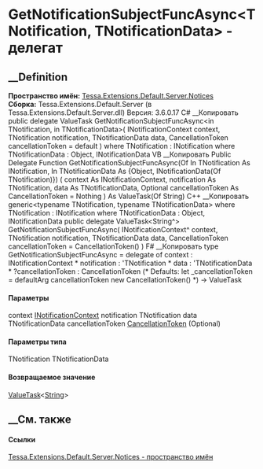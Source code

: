 # GetNotificationSubjectFuncAsync<TNotification, TNotificationData> \- делегат
##  __Definition
 **Пространство имён:**
[Tessa.Extensions.Default.Server.Notices](N_Tessa_Extensions_Default_Server_Notices.htm)  
 **Сборка:** Tessa.Extensions.Default.Server (в
Tessa.Extensions.Default.Server.dll) Версия: 3.6.0.17
C# __Копировать
     public delegate ValueTask<string> GetNotificationSubjectFuncAsync<in TNotification, in TNotificationData>(
    	INotificationContext context,
    	TNotification notification,
    	TNotificationData data,
    	CancellationToken cancellationToken = default
    )
    where TNotification : INotification
    where TNotificationData : Object, INotificationData<TNotification>
VB __Копировать
     Public Delegate Function GetNotificationSubjectFuncAsync(Of In TNotification As INotification, In TNotificationData As {Object, INotificationData(Of TNotification)}) ( 
    	context As INotificationContext,
    	notification As TNotification,
    	data As TNotificationData,
    	Optional cancellationToken As CancellationToken = Nothing
    ) As ValueTask(Of String)
C++ __Копировать
    generic<typename TNotification, typename TNotificationData>
    where TNotification : INotification
    where TNotificationData : Object, INotificationData<TNotification>
    public delegate ValueTask<String^> GetNotificationSubjectFuncAsync(
    	INotificationContext^ context, 
    	TNotification notification, 
    	TNotificationData data, 
    	CancellationToken cancellationToken = CancellationToken()
    )
F# __Копировать
     type GetNotificationSubjectFuncAsync = 
        delegate of 
            context : INotificationContext * 
            notification : 'TNotification * 
            data : 'TNotificationData * 
            ?cancellationToken : CancellationToken 
    (* Defaults:
            let _cancellationToken = defaultArg cancellationToken new CancellationToken()
    *)
    -> ValueTask<string>
#### Параметры
context
[INotificationContext](T_Tessa_Extensions_Default_Shared_Notices_INotificationContext.htm)
notification TNotification
data TNotificationData
cancellationToken
[CancellationToken](https://learn.microsoft.com/dotnet/api/system.threading.cancellationtoken)
(Optional)
#### Параметры типа
TNotification
TNotificationData
#### Возвращаемое значение
[ValueTask](https://learn.microsoft.com/dotnet/api/system.threading.tasks.valuetask-1)<[String](https://learn.microsoft.com/dotnet/api/system.string)>
##  __См. также
#### Ссылки
[Tessa.Extensions.Default.Server.Notices - пространство
имён](N_Tessa_Extensions_Default_Server_Notices.htm)
